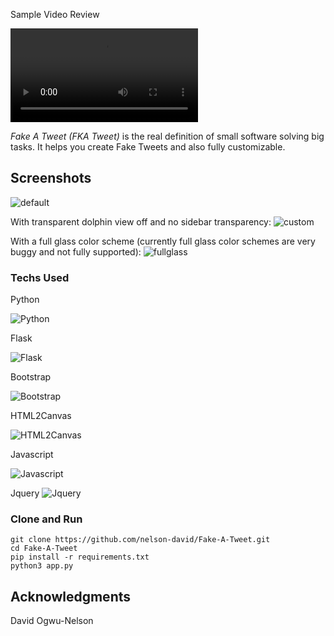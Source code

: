 
  Sample Video Review

  <video src="https://github.com/nelson-david/Fake-A-Tweet/tree/main/static/img/demo_images/review_video.webm" autoplay>
  </video>

*Fake A Tweet (FKA Tweet)* is the real definition of small software solving big tasks. It helps you create Fake Tweets and also fully customizable.

## Screenshots

![default](https://github.com/Luwx/Lightly/blob/master/Lightly-default.png)

With transparent dolphin view off and no sidebar transparency:
![custom](https://github.com/Luwx/Lightly/blob/master/Lightly-custom.png)

With a full glass color scheme (currently full glass color schemes are very buggy and not fully supported):
![fullglass](https://github.com/Luwx/Lightly/blob/master/Lightly-fullglass.png)


### Techs Used

Python

![Python](https://github.com/nelson-david/Fake-A-Tweet/tree/main/static/img/demo_images/python.jpg)

Flask

![Flask](https://github.com/nelson-david/Fake-A-Tweet/tree/main/static/img/demo_images/flask.png)

Bootstrap

![Bootstrap](https://github.com/nelson-david/Fake-A-Tweet/tree/main/static/img/demo_images/bootstrap.png)

HTML2Canvas

![HTML2Canvas](https://github.com/Luwx/Lightly/blob/master/config.png)

Javascript

![Javascript](https://github.com/nelson-david/Fake-A-Tweet/tree/main/static/img/demo_images/javascript.png)

Jquery
![Jquery](https://github.com/nelson-david/Fake-A-Tweet/tree/main/static/img/demo_images/jquery.jpg)


### Clone and Run

```
git clone https://github.com/nelson-david/Fake-A-Tweet.git
cd Fake-A-Tweet
pip install -r requirements.txt
python3 app.py
```

## Acknowledgments

David Ogwu-Nelson